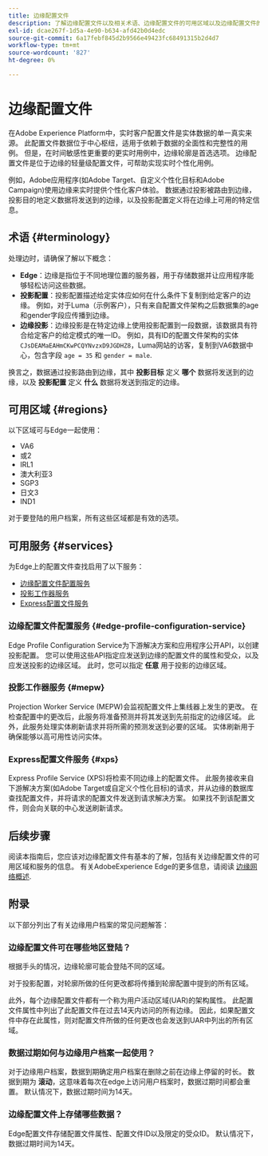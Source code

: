 ```yaml
---
title: 边缘配置文件
description: 了解边缘配置文件以及相关术语、边缘配置文件的可用区域以及边缘配置文件的可用服务。
exl-id: dcae267f-1d5a-4e90-b634-afd42b0d4edc
source-git-commit: 6a17febf845d2b9566e49423fc68491315b2d4d7
workflow-type: tm+mt
source-wordcount: '827'
ht-degree: 0%

---
```


# 边缘配置文件

在Adobe Experience Platform中，实时客户配置文件是实体数据的单一真实来源。 此配置文件数据位于中心枢纽，适用于依赖于数据的全面性和完整性的用例。 但是，在时间敏感性更重要的更实时用例中，边缘轮廓是首选选项。 边缘配置文件是位于边缘的轻量级配置文件，可帮助实现实时个性化用例。

例如，Adobe应用程序(如Adobe Target、自定义个性化目标和Adobe Campaign)使用边缘来实时提供个性化客户体验。 数据通过投影被路由到边缘，投影目的地定义数据将发送到的边缘，以及投影配置定义将在边缘上可用的特定信息。

## 术语 {#terminology}

处理边时，请确保了解以下概念：

- **Edge**：边缘是指位于不同地理位置的服务器，用于存储数据并让应用程序能够轻松访问这些数据。
- **投影配置**：投影配置描述给定实体应如何在什么条件下复制到给定客户的边缘。 例如，对于Luma（示例客户），只有来自配置文件架构之后数据集的age和gender字段应传播到边缘。
- **边缘投影**：边缘投影是在特定边缘上使用投影配置到一段数据，该数据具有符合给定客户的给定模式的唯一ID。 例如，具有ID的配置文件架构的实体 `CJsDEAMaEAHmCKwPCQYNvzxD9JGDHZ8`，Luma网站的访客，复制到VA6数据中心，包含字段 `age = 35` 和 `gender = male`.

换言之，数据通过投影路由到边缘，其中 **投影目标** 定义 **哪个** 数据将发送到的边缘，以及 **投影配置** 定义 **什么** 数据将发送到指定的边缘。

## 可用区域 {#regions}

以下区域可与Edge一起使用：

- VA6
- 或2
- IRL1
- 澳大利亚3
- SGP3
- 日文3
- IND1

对于要登陆的用户档案，所有这些区域都是有效的选项。

## 可用服务 {#services}

为Edge上的配置文件查找启用了以下服务：

- [边缘配置文件配置服务](#edge-profile-configuration-service)
- [投影工作器服务](#mepw)
- [Express配置文件服务](#xps)

### 边缘配置文件配置服务 {#edge-profile-configuration-service}

Edge Profile Configuration Service为下游解决方案和应用程序公开API，以创建投影配置。 您可以使用这些API指定应发送到边缘的配置文件的属性和受众，以及应发送投影的边缘区域。 此时，您可以指定 **任意** 用于投影的边缘区域。

### 投影工作器服务 {#mepw}

Projection Worker Service (MEPW)会监视配置文件上集线器上发生的更改。 在检查配置中的更改后，此服务将准备预测并将其发送到先前指定的边缘区域。 此外，此服务处理实体刷新请求并将所需的预测发送到必要的区域。 实体刷新用于确保能够以高可用性访问实体。

### Express配置文件服务 {#xps}

Express Profile Service (XPS)将检索不同边缘上的配置文件。 此服务接收来自下游解决方案(如Adobe Target或自定义个性化目标)的请求，并从边缘的数据库查找配置文件，并将请求的配置文件发送到请求解决方案。 如果找不到该配置文件，则会向关联的中心发送刷新请求。

## 后续步骤

阅读本指南后，您应该对边缘配置文件有基本的了解，包括有关边缘配置文件的可用区域和服务的信息。 有关AdobeExperience Edge的更多信息，请阅读 [边缘网络概述](../web-sdk/home.md#edge-network).

## 附录

以下部分列出了有关边缘用户档案的常见问题解答：

### 边缘配置文件可在哪些地区登陆？

根据手头的情况，边缘轮廓可能会登陆不同的区域。

对于投影配置，对轮廓所做的任何更改都将传播到轮廓配置中提到的所有区域。

此外，每个边缘配置文件都有一个称为用户活动区域(UAR)的架构属性。 此配置文件属性中列出了此配置文件在过去14天内访问的所有边缘。 因此，如果配置文件中存在此属性，则对配置文件所做的任何更改也会发送到UAR中列出的所有区域。

### 数据过期如何与边缘用户档案一起使用？

对于边缘用户档案，数据到期确定用户档案在删除之前在边缘上停留的时长。 数据到期为 **滚动**，这意味着每次在edge上访问用户档案时，数据过期时间都会重置。 默认情况下，数据过期时间为14天。

### 边缘配置文件上存储哪些数据？

Edge配置文件存储配置文件属性、配置文件ID以及限定的受众ID。 默认情况下，数据过期时间为14天。
